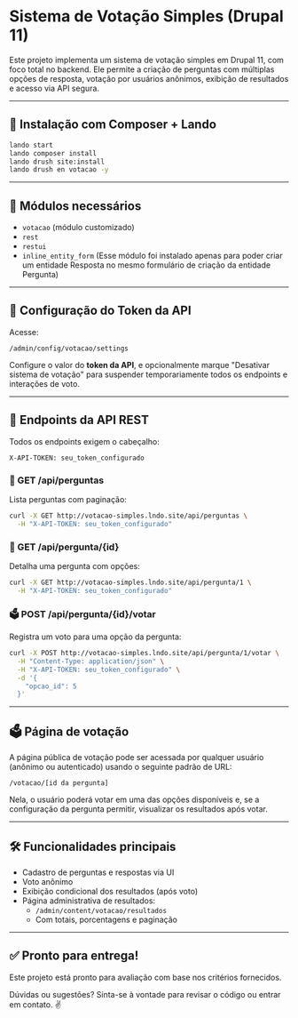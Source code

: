 # Sistema de Votação Simples (Drupal 11)

Este projeto implementa um sistema de votação simples em Drupal 11, com foco
total no backend. Ele permite a criação de perguntas com múltiplas opções de
resposta, votação por usuários anônimos, exibição de resultados e acesso via API
segura.

---

## 🚀 Instalação com Composer + Lando

```bash
lando start
lando composer install
lando drush site:install
lando drush en votacao -y
```

---

## 🧩 Módulos necessários

- `votacao` (módulo customizado)
- `rest`
- `restui`
- `inline_entity_form` (Esse módulo foi instalado apenas para poder criar um
  entidade Resposta no mesmo formulário de criação da entidade Pergunta)

---

## 🔐 Configuração do Token da API

Acesse:

```
/admin/config/votacao/settings
```

Configure o valor do **token da API**, e opcionalmente marque "Desativar sistema
de votação" para suspender temporariamente todos os endpoints e interações de
voto.

---

## 📡 Endpoints da API REST

Todos os endpoints exigem o cabeçalho:

```
X-API-TOKEN: seu_token_configurado
```

### 🔎 GET /api/perguntas

Lista perguntas com paginação:

```bash
curl -X GET http://votacao-simples.lndo.site/api/perguntas \
  -H "X-API-TOKEN: seu_token_configurado"
```

### 🔎 GET /api/pergunta/{id}

Detalha uma pergunta com opções:

```bash
curl -X GET http://votacao-simples.lndo.site/api/pergunta/1 \
  -H "X-API-TOKEN: seu_token_configurado"
```

### 🗳️ POST /api/pergunta/{id}/votar

Registra um voto para uma opção da pergunta:

```bash
curl -X POST http://votacao-simples.lndo.site/api/pergunta/1/votar \
  -H "Content-Type: application/json" \
  -H "X-API-TOKEN: seu_token_configurado" \
  -d '{
    "opcao_id": 5
  }'
```

---

## 🗳️ Página de votação

A página pública de votação pode ser acessada por qualquer usuário (anônimo ou
autenticado) usando o seguinte padrão de URL:

```
/votacao/[id da pergunta]
```

Nela, o usuário poderá votar em uma das opções disponíveis e, se a configuração
da pergunta permitir, visualizar os resultados após votar.

---

## 🛠️ Funcionalidades principais

- Cadastro de perguntas e respostas via UI
- Voto anônimo
- Exibição condicional dos resultados (após voto)
- Página administrativa de resultados:
    - `/admin/content/votacao/resultados`
    - Com totais, porcentagens e paginação

---

## ✅ Pronto para entrega!

Este projeto está pronto para avaliação com base nos critérios fornecidos.

Dúvidas ou sugestões? Sinta-se à vontade para revisar o código ou entrar em
contato. ✌️
